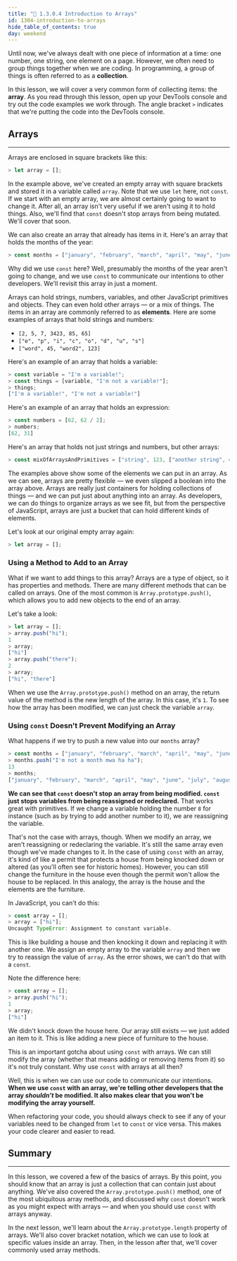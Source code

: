 ```yaml
---
title: "📓 1.3.0.4 Introduction to Arrays"
id: 1304-introduction-to-arrays
hide_table_of_contents: true
day: weekend
---
```


Until now, we've always dealt with one piece of information at a time: one number, one string, one element on a page. However, we often need to group things together when we are coding. In programming, a group of things is often referred to as a **collection**.

In this lesson, we will cover a very common form of collecting items: the **array**. As you read through this lesson, open up your DevTools console and try out the code examples we work through. The angle bracket `>` indicates that we're putting the code into the DevTools console.

## Arrays
---

Arrays are enclosed in square brackets like this:

```js
> let array = [];
```

In the example above, we've created an empty array with square brackets and stored it in a variable called `array`. Note that we use `let` here, not `const`. If we start with an empty array, we are almost certainly going to want to change it. After all, an array isn't very useful if we aren't using it to hold things. Also, we'll find that `const` doesn't stop arrays from being mutated. We'll cover that soon.

We can also create an array that already has items in it. Here's an array that holds the months of the year:

```js
> const months = ["january", "february", "march", "april", "may", "june", "july", "august", "september", "october", "november", "december"];
```

Why did we use `const` here? Well, presumably the months of the year aren't going to change, and we use `const` to communicate our intentions to other developers. We'll revisit this array in just a moment.

Arrays can hold strings, numbers, variables, and other JavaScript primitives and objects. They can even hold other arrays — or a mix of things. The items in an array are commonly referred to as **elements**. Here are some examples of arrays that hold strings and numbers:

* `[2, 5, 7, 3423, 85, 65]`
* `["e", "p", "i", "c", "o", "d", "u", "s"]`
* `["word", 45, "word2", 123]`

Here's an example of an array that holds a variable:

```javascript
> const variable = "I'm a variable!";
> const things = [variable, "I'm not a variable!"];
> things;
["I'm a variable!", "I'm not a variable!"]
```

Here's an example of an array that holds an expression:

```js
> const numbers = [62, 62 / 2];
> numbers;
[62, 31]
```

Here's an array that holds not just strings and numbers, but other arrays:

```js
> const mixOfArraysAndPrimitives = ["string", 123, ["another string", 456], 321, "yet another string", true];
```

The examples above show some of the elements we can put in an array. As we can see, arrays are pretty flexible — we even slipped a boolean into the array above. Arrays are really just containers for holding collections of things — and we can put just about anything into an array. As developers, we can do things to organize arrays as we see fit, but from the perspective of JavaScript, arrays are just a bucket that can hold different kinds of elements.

Let's look at our original empty array again:

```js
> let array = [];
```

### Using a Method to Add to an Array

What if we want to add things to this array? Arrays are a type of object, so it has properties and methods. There are many different methods that can be called on arrays. One of the most common is `Array.prototype.push()`, which allows you to add new objects to the end of an array.

Let's take a look:

```js
> let array = [];
> array.push("hi");
1
> array;
["hi"]
> array.push("there");
2
> array;
["hi", "there"]
```

When we use the `Array.prototype.push()` method on an array, the return value of the method is the new length of the array. In this case, it's `1`. To see how the array has been modified, we can just check the variable `array`.

### Using `const` Doesn't Prevent Modifying an Array 

What happens if we try to push a new value into our `months` array?

```js
> const months = ["january", "february", "march", "april", "may", "june", "july", "august", "september", "october", "november", "december"];
> months.push("I'm not a month mwa ha ha");
13
> months;
["january", "february", "march", "april", "may", "june", "july", "august", "september", "october", "november", "december", "I'm not a month mwa ha ha"];
```

**We can see that `const` doesn't stop an array from being modified. `const` just stops variables from being reassigned or redeclared.** That works great with primitives. If we change a variable holding the number `8` for instance (such as by trying to add another number to it), we are reassigning the variable.

That's not the case with arrays, though. When we modify an array, we aren't reassigning or redeclaring the variable. It's still the same array even though we've made changes to it. In the case of using `const` with an array, it's kind of like a permit that protects a house from being knocked down or altered (as you'll often see for historic homes). However, you can still change the furniture in the house even though the permit won't allow the house to be replaced. In this analogy, the array is the house and the elements are the furniture.

In JavaScript, you can't do this:

```js
> const array = [];
> array = ["hi"];
Uncaught TypeError: Assignment to constant variable.
```

This is like building a house and then knocking it down and replacing it with another one. We assign an empty array to the variable `array` and then we try to reassign the value of `array`. As the error shows, we can't do that with a `const`.

Note the difference here:

```js
> const array = [];
> array.push("hi");
1
> array;
["hi"]
```

We didn't knock down the house here. Our array still exists — we just added an item to it. This is like adding a new piece of furniture to the house.

This is an important gotcha about using `const` with arrays. We can still modify the array (whether that means adding or removing items from it) so it's not truly constant. Why use `const` with arrays at all then?

Well, this is when we can use our code to communicate our intentions. **When we use `const` with an array, we're telling other developers that the array _shouldn't_ be modified. It also makes clear that you won't be modifying the array yourself.**

When refactoring your code, you should always check to see if any of your variables need to be changed from `let` to `const` or vice versa. This makes your code clearer and easier to read.

## Summary
---

In this lesson, we covered a few of the basics of arrays. By this point, you should know that an array is just a collection that can contain just about anything. We've also covered the `Array.prototype.push()` method, one of the most ubiquitous array methods, and discussed why `const` doesn't work as you might expect with arrays — and when you should use `const` with arrays anyway.

In the next lesson, we'll learn about the `Array.prototype.length` property of arrays. We'll also cover bracket notation, which we can use to look at specific values inside an array. Then, in the lesson after that, we'll cover commonly used array methods.
